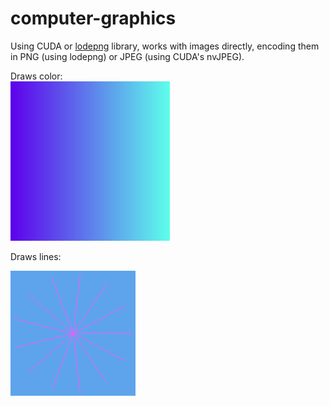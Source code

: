 # computer-graphics

Using CUDA or [lodepng](https://github.com/lvandeve/lodepng) library, works with images directly, encoding them in PNG (using lodepng) or JPEG (using CUDA's nvJPEG).

Draws color:  
![gradient](examples/t1_img_gradient_cuda.jpeg)

Draws lines:

![star](examples/t2_img_line_bresenham_cuda.jpeg)
